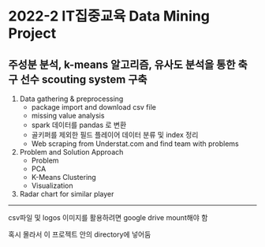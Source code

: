 # 2022-2 IT집중교육 Data Mining Project
## 주성분 분석, k-means 알고리즘, 유사도 분석을 통한 축구 선수 scouting system 구축


1. Data gathering & preprocessing
    * package import and download csv file
    * missing value analysis
    * spark 데이터를 pandas 로 변환
    * 골키퍼를 제외한 필드 플레이어 데이터 분류 및 index 정리 
    * Web scraping from Understat.com and find team with problems
2. Problem and Solution Approach
    * Problem
    * PCA
    * K-Means Clustering
    * Visualization
3. Radar chart for similar player
    
-------------------
csv파일 및 logos 이미지를 활용하려면 google drive mount해야 함

혹시 몰라서 이 프로젝트 안의 directory에 넣어둠
